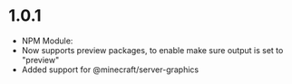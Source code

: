 # 1.0.1
- NPM Module:
- Now supports preview packages, to enable make sure output is set to "preview"
- Added support for @minecraft/server-graphics